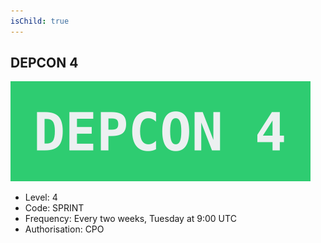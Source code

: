 ```yaml
---
isChild: true
---
```


## DEPCON 4

![image](images/depcon4.svg)

* Level: 4
* Code: SPRINT
* Frequency: Every two weeks, Tuesday at 9:00 UTC
* Authorisation: CPO



